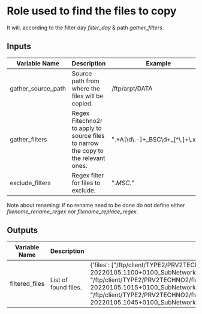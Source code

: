 # Role used to find the files to copy
It will, according to the filter day *filter_day* & path *gather_filters*.

## Inputs
|Variable Name|Description|Example|
|---|---|---|
|gather_source_path|Source path from where the files will be copied.|/ftp/arpt/DATA|
|gather_filters|Regex Fitechno2r to apply to source files to narrow the copy to the relevant ones.|".*A[\\d\\.-]+\_BSC\\d+\_[^\\.]+\\.xml"|
|exclude_filters|Regex filter for files to exclude.|".*MSC.*"|

Note about renaming: if no rename need to be done do not define either *filename_rename_regex* nor *filename_replace_regex*.

## Outputs
|Variable Name|Description|Example|
|---|---|---|
|filtered_files|List of found files.|{'files': ["/ftp/client/TYPE2/PRV2TECHNO2/flat_file/A20220105.1045+0100-20220105.1100+0100_SubNetwork=RNC,SubNetwork=BHRNC04,MeContext=BHRNC04.gz", "/ftp/client/TYPE2/PRV2TECHNO2/flat_file/A20220105.1000+0100-20220105.1015+0100_SubNetwork=RNC,SubNetwork=BHRNC04,MeContext=BHRNC04.gz", "/ftp/client/TYPE2/PRV2TECHNO2/flat_file/A20220105.1030+0100-20220105.1045+0100_SubNetwork=RNC,SubNetwork=BHRNC04,MeContext=BHRNC04.gz"]}|
